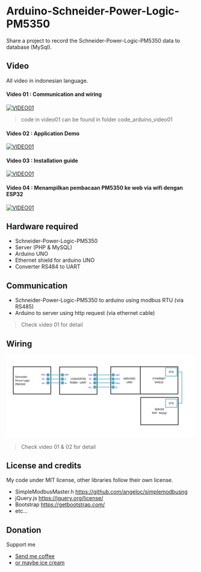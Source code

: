 # Arduino-Schneider-Power-Logic-PM5350

Share a project to record the Schneider-Power-Logic-PM5350 data to database (MySql).

## Video
All video in indonesian language.
#### Video 01 : Communication and wiring
[![VIDEO01](http://img.youtube.com/vi/SQy2AJfB5v8/0.jpg)](https://youtu.be/SQy2AJfB5v8)
> code in video01 can be found in folder code_arduino_video01 
> 
#### Video 02 : Application Demo
[![VIDEO01](http://img.youtube.com/vi/AGjSCudvQ30/0.jpg)](https://youtu.be/AGjSCudvQ30)

#### Video 03 : Installation guide
[![VIDEO01](http://img.youtube.com/vi/jyJJ7BVtf-0/0.jpg)](https://youtu.be/jyJJ7BVtf-0)

#### Video 04 : Menampilkan pembacaan PM5350 ke web via wifi dengan ESP32 
[![VIDEO01](http://img.youtube.com/vi/93auUo5aZIw/0.jpg)](https://youtu.be/93auUo5aZIw)

## Hardware required
- Schneider-Power-Logic-PM5350
- Server (PHP & MySQL)
- Arduino UNO
- Ethernet shield for arduino UNO
- Converter RS484 to UART

## Communication
- Schneider-Power-Logic-PM5350 to arduino using modbus RTU (via RS485)
- Arduino to server using http request (via ethernet cable)
> Check video 01 for detail   

## Wiring
![wiring](wiring.png)
>  Check video 01 & 02 for detail   


## License and credits
My code under MIT license, other libraries follow their own license.
- SimpleModbusMaster.h https://github.com/angeloc/simplemodbusng
- jQuery.js https://jquery.org/license/
- Bootstrap https://getbootstrap.com/
- etc...

## Donation  
Support me  
- [Send me coffee](https://sociabuzz.com/fahroniganteng/tribe)
- [or maybe ice cream](https://trakteer.id/fahroniganteng/tip) 
